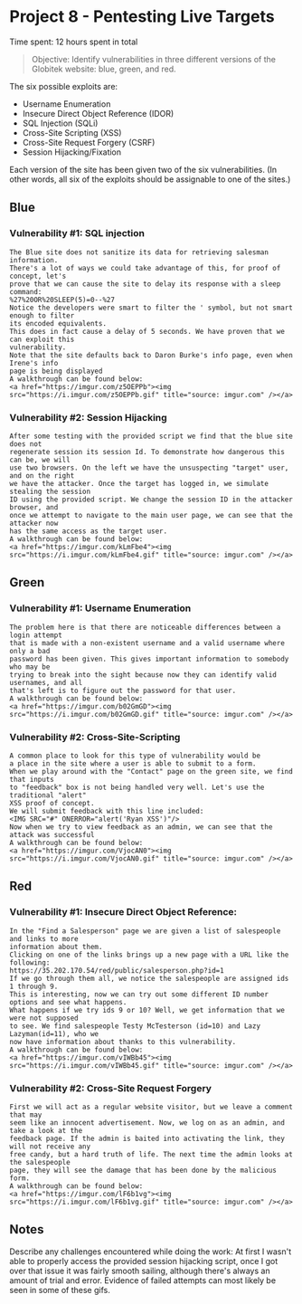 # Project 8 - Pentesting Live Targets

Time spent: 12 hours spent in total

> Objective: Identify vulnerabilities in three different versions of the Globitek website: blue, green, and red.

The six possible exploits are:
* Username Enumeration
* Insecure Direct Object Reference (IDOR)
* SQL Injection (SQLi)
* Cross-Site Scripting (XSS)
* Cross-Site Request Forgery (CSRF)
* Session Hijacking/Fixation

Each version of the site has been given two of the six vulnerabilities. (In other words,
 all six of the exploits should be assignable to one of the sites.)

## Blue

### Vulnerability #1: SQL injection
	The Blue site does not sanitize its data for retrieving salesman information. 
	There's a lot of ways we could take advantage of this, for proof of concept, let's 
	prove that we can cause the site to delay its response with a sleep command:
	%27%20OR%20SLEEP(5)=0--%27 
	Notice the developers were smart to filter the ' symbol, but not smart enough to filter
	its encoded equivalents. 
	This does in fact cause a delay of 5 seconds. We have proven that we can exploit this 
	vulnerability. 
	Note that the site defaults back to Daron Burke's info page, even when Irene's info
	page is being displayed
	A walkthrough can be found below:
	<a href="https://imgur.com/z5OEPPb"><img src="https://i.imgur.com/z5OEPPb.gif" title="source: imgur.com" /></a>
	

### Vulnerability #2: Session Hijacking
	After some testing with the provided script we find that the blue site does not 
	regenerate session its session Id. To demonstrate how dangerous this can be, we will 
	use two browsers. On the left we have the unsuspecting "target" user, and on the right
	we have the attacker. Once the target has logged in, we simulate stealing the session
	ID using the provided script. We change the session ID in the attacker browser, and 
	once we attempt to navigate to the main user page, we can see that the attacker now
	has the same access as the target user. 
	A walkthrough can be found below:
	<a href="https://imgur.com/kLmFbe4"><img src="https://i.imgur.com/kLmFbe4.gif" title="source: imgur.com" /></a>


## Green

### Vulnerability #1: Username Enumeration
	The problem here is that there are noticeable differences between a login attempt 
	that is made with a non-existent username and a valid username where only a bad 
	password has been given. This gives important information to somebody who may be
	trying to break into the sight because now they can identify valid usernames, and all 
	that's left is to figure out the password for that user. 
	A walkthrough can be found below:
	<a href="https://imgur.com/b02GmGD"><img src="https://i.imgur.com/b02GmGD.gif" title="source: imgur.com" /></a>

### Vulnerability #2: Cross-Site-Scripting
	A common place to look for this type of vulnerability would be 
	a place in the site where a user is able to submit to a form. 
	When we play around with the "Contact" page on the green site, we find that inputs 
	to "feedback" box is not being handled very well. Let's use the traditional "alert" 
	XSS proof of concept. 
	We will submit feedback with this line included:
	<IMG SRC="#" ONERROR="alert('Ryan XSS')"/>
	Now when we try to view feedback as an admin, we can see that the attack was successful
	A walkthrough can be found below:
	<a href="https://imgur.com/VjocAN0"><img src="https://i.imgur.com/VjocAN0.gif" title="source: imgur.com" /></a>
	


## Red

### Vulnerability #1: Insecure Direct Object Reference:
	In the "Find a Salesperson" page we are given a list of salespeople and links to more 
	information about them. 
	Clicking on one of the links brings up a new page with a URL like the following:
	https://35.202.170.54/red/public/salesperson.php?id=1
	If we go through them all, we notice the salespeople are assigned ids 1 through 9.
	This is interesting, now we can try out some different ID number options and see what happens. 
	What happens if we try ids 9 or 10? Well, we get information that we were not supposed 
	to see. We find salespeople Testy McTesterson (id=10) and Lazy Lazyman(id=11), who we 
	now have information about thanks to this vulnerability. 
	A walkthrough can be found below:
	<a href="https://imgur.com/vIWBb45"><img src="https://i.imgur.com/vIWBb45.gif" title="source: imgur.com" /></a>
	
	

### Vulnerability #2: Cross-Site Request Forgery
	First we will act as a regular website visitor, but we leave a comment that may 
	seem like an innocent advertisement. Now, we log on as an admin, and take a look at the
	feedback page. If the admin is baited into activating the link, they will not receive any
	free candy, but a hard truth of life. The next time the admin looks at the salespeople 
	page, they will see the damage that has been done by the malicious form. 
	A walkthrough can be found below:
	<a href="https://imgur.com/lF6b1vg"><img src="https://i.imgur.com/lF6b1vg.gif" title="source: imgur.com" /></a>



## Notes

Describe any challenges encountered while doing the work:
At first I wasn't able to properly access the provided session hijacking script, once 
I got over that issue it was fairly smooth sailing, although there's always an amount of 
trial and error. Evidence of failed attempts can most likely be seen in some of these gifs.
